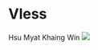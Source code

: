 # Vless
Hsu Myat Khaing Win
[![](https://res.vekun.com/uploads/default-1684132897262.svg)](https://dash.deno.com/new?url=https://raw.githubusercontent.com/PlayBillbes/GCPbyDeno/refs/heads/main/main.ts)
